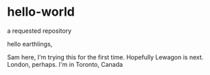 # hello-world
a requested repository

hello earthlings,

Sam here, I'm trying this for the first time.
Hopefully Lewagon is next. London, perhaps.
I'm in Toronto, Canada
